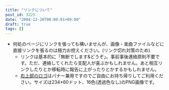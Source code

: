 ```yaml
---
title: "リンクについて"
post_id: 3225
date: "2004-12-28T00:00:01+09:00"
draft: true
tags: []
---
```



* 何処のページにリンクを張っても構いませんが、画像・楽曲ファイルなどに直接リンクを張るのは極力お控えください。(リンク切れ対策のため)
  * リンクは基本的に「無断でします&どうぞ」。事前事後連絡原則不要です。ただ、連絡してくれたら支配人が喜ぶかもしれません。あと相互リンクしたりとか移転時に報告に上がったりとかするかもしれません。
  * [右上部のロゴ](skin/danmaq\(sample\)/image/logo.png)はバナー兼用ですのでご自由にお持ち帰りしてご利用ください。サイズは234×60ドット、16色(透過色なし)のPNG画像です。

